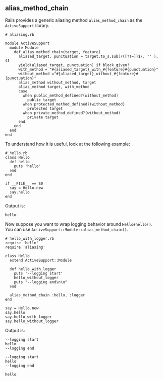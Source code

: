alias\_method\_chain
------------------
Rails provides a generic aliasing method `alias_method_chain` as the `ActiveSupport` library.

	# aliasing.rb
	
	module ActiveSupport
	  module Module
	    def alias_method_chain(target, feature)
	      aliased_target, punctuation = target.to_s.sub(/([?!=])$/, '' ), $1
	      yield(aliased_target, punctuation) if block_given?
	      with_method = "#{aliased_target}_with_#{feature}#{punctuation}"
	      without_method ="#{aliased_target}_without_#{feature}#{punctuation}"
	      alias_method without_method, target
	      alias_method target, with_method
	      case
	        when public_method_defined?(without_method)
	          public target
	        when protected_method_defined?(without_method)
	          protected target
	        when private_method_defined?(without_method)
	          private target
	      end
	    end
	  end
	end
	

To understand how it is useful, look at the following example:

	# hello.rb
	class Hello
	  def hello
	    puts 'hello'
	  end
	end
	
	if __FILE__ == $0
	  say = Hello.new
	  say.hello
	end

Output is:

	hello


Now suppose you want to wrap logging behavior around `Hello#hello()`.
You can use `ActiveSupport::Module::alias_method_chain()`.

	# hello_with_logger.rb
	require 'hello'
	require 'aliasing'
	
	class Hello
	  extend ActiveSupport::Module
	  
	  def hello_with_logger
	    puts '--logging start'
	    hello_without_logger
	    puts "--logging end\n\n"
	  end
	  
	  alias_method_chain :hello, :logger
	end
	
	say = Hello.new
	say.hello
	say.hello_with_logger
	say.hello_without_logger


Output is:

	--logging start
	hello
	--logging end
	
	--logging start
	hello
	--logging end
	
	hello



